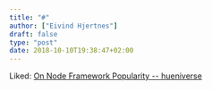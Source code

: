 ```yaml
---
title: "#"
author: ["Eivind Hjertnes"]
draft: false
type: "post"
date: 2018-10-10T19:38:47+02:00
---
```


Liked:
[On
Node Framework Popularity -- hueniverse](https://hueniverse.com/on-node-framework-popularity-355fbde5cbe4)
